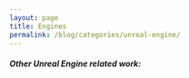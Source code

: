 ```yaml
---
layout: page
title: Engines
permalink: /blog/categories/unreal-engine/
---
```


<h5> Other Unreal Engine related work: </h5>

<div class="card">

</div>

